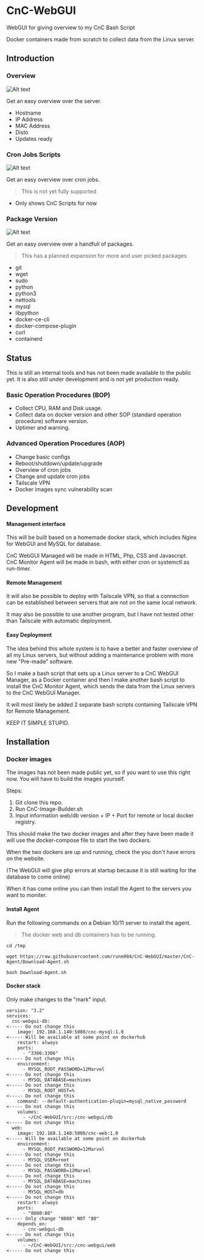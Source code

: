 # CnC-WebGUI
WebGUI for giving overview to my CnC Bash Script

Docker containers made from scratch to collect data from the Linux server.

## Introduction

### Overview
![Alt text](Assets/image.png)

Get an easy overview over the server. 

* Hostname
* IP Address
* MAC Address
* Disto
* Updates ready

### Cron Jobs Scripts
![Alt text](Assets/image-1.png)

Get an easy overview over cron jobs.
> This is not yet fully supported

* Only shows CnC Scripts for now

### Package Version
![Alt text](Assets/image-2.png)

Get an easy overview over a handfull of packages.
> This has a planned expansion for more and user picked packages

* git
* wget
* sudo
* python
* python3
* nettools
* mysql
* libpython
* docker-ce-cli
* docker-compose-plugin
* curl
* containerd


## Status

This is still an internal tools and has not been made available to the public yet.
It is also still under development and is not yet production ready.

### Basic Operation Procedures (BOP)

- Collect CPU, RAM and Disk usage.
- Collect data on docker version and other SOP (standard operation procedure) software version.
- Uptimer and warning.


### Advanced Operation Procedures (AOP)

- Change basic configs 
- Reboot/shutdown/update/upgrade
- Overview of cron jobs 
- Change and update cron jobs
- Tailscale VPN
- Docker images sync vulnerability scan 


## Development

#### Management interface 

This will be built based on a homemade docker stack, which includes Nginx for WebGUI and MySQL for database.

CnC WebGUI Managed will be made in HTML, Php, CSS and Javascript. CnC Monitor Agent will be made in bash, with either cron or systemctl as run-timer.

#### Remote Management 

It will also be possible to deploy with Tailscale VPN, so that a connection can be established between servers that are not on the same local network.

It may also be possible to use another program, but I have not tested other than Tailscale with automatic deployment.


#### Easy Deployment 

The idea behind this whole system is to have a better and faster overview of all my Linux servers, but without adding a maintenance problem with more new "Pre-made" software. 

So I make a bash script that sets up a Linux server to a CnC WebGUI Manager, as a Docker container and then I make another bash script to install the CnC Monitor Agent, which sends the data from the Linux servers to the CnC WebGUI Manager.

It will most likely be added 2 separate bash scripts containing Tailscale VPN for Remote Management.

KEEP IT SIMPLE STUPID.

## Installation


### Docker images
The images has not been made public yet, so if you want to use this right now.
You will have to build the images yourself.

Steps:

1. Git clone this repo. 
2. Run CnC-Image-Builder.sh
3. Input information web/db version + IP + Port for remote or local docker registry.

This should make the two docker images and after they have been made it will use the docker-compose file to start the two dockers.

When the two dockers are up and running, check the you don't have errors on the website.

(The WebGUI will give php errors at startup because it is still waiting for the database to come online)

When it has come online you can then install the Agent to the servers you want to moniter.

#### Install Agent

Run the following commands on a Debian 10/11 server to install the agent.
> The docker web and db containers has to be running.

```
cd /tmp 

wget https://raw.githubusercontent.com/rune004/CnC-WebGUI/master/CnC-Agent/Download-Agent.sh 

bash Download-Agent.sh
```


#### Docker stack

Only make changes to the "mark" input.

```
version: "3.2"
services:
  cnc-webgui-db:                                                               <----- Do not change this
    image: 192.168.1.140:5000/cnc-mysql:1.0                                    <----- Will be available at some point on dockerhub
    restart: always
    ports:
      - "3306:3306"                                                            <----- Do not change this
    environment:
      - MYSQL_ROOT_PASSWORD=12Marvel                                           <----- Do not change this
      - MYSQL_DATABASE=machines                                                <----- Do not change this
      - MYSQL_ROOT_HOST=%                                                      <----- Do not change this
    command: --default-authentication-plugin=mysql_native_password             <----- Do not change this
    volumes:
      - ~/CnC-WebGUI/src:/cnc-webgui/db                                        <----- Do not change this
  web:
    image: 192.168.1.140:5000/cnc-web:1.0                                      <----- Will be available at some point on dockerhub
    environment:
      - MYSQL_ROOT_PASSWORD=12Marvel                                           <----- Do not change this
      - MYSQL_USER=root                                                        <----- Do not change this
      - MYSQL_PASSWORD=12Marvel                                                <----- Do not change this
      - MYSQL_DATABASE=machines                                                <----- Do not change this
      - MYSQL_HOST=db                                                          <----- Do not change this
    restart: always
    ports:
      - "8080:80"                                                              <----- Only change "8080" NOT "80" 
    depends_on:
      - cnc-webgui-db                                                          <----- Do not change this
    volumes:
      - ~/CnC-WebGUI/src:/cnc-webgui/web                                       <----- Do not change this
```